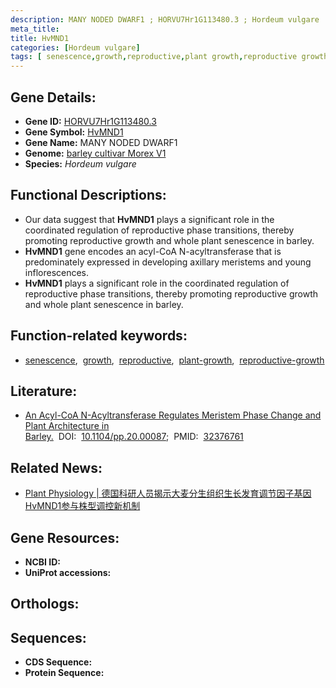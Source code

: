 ```yaml
---
description: MANY NODED DWARF1 ; HORVU7Hr1G113480.3 ; Hordeum vulgare
meta_title:
title: HvMND1
categories: [Hordeum vulgare]
tags: [ senescence,growth,reproductive,plant growth,reproductive growth ]
---
```


## Gene Details:
- **Gene ID:**	[HORVU7Hr1G113480.3]()
- **Gene Symbol:** <u> HvMND1 </u>
- **Gene Name:** MANY NODED DWARF1
- **Genome:** [barley cultivar Morex V1]()
- **Species:** *Hordeum vulgare*

## Functional Descriptions:
   - Our data suggest that **HvMND1** plays a significant role in the coordinated regulation of reproductive phase transitions, thereby promoting reproductive growth and whole plant senescence in barley.
   - **HvMND1** gene encodes an acyl-CoA N-acyltransferase that is predominately expressed in developing axillary meristems and young inflorescences.
   - **HvMND1** plays a significant role in the coordinated regulation of reproductive phase transitions, thereby promoting reproductive growth and whole plant senescence in barley.

## Function-related keywords:
   - [senescence](/tags/senescence/),&nbsp;&nbsp;[growth](/tags/growth/),&nbsp;&nbsp;[reproductive](/tags/reproductive/),&nbsp;&nbsp;[plant-growth](/tags/plant-growth/),&nbsp;&nbsp;[reproductive-growth](/tags/reproductive-growth/)

## Literature:
   - [An Acyl-CoA N-Acyltransferase Regulates Meristem Phase Change and Plant Architecture in Barley.]( https://academic.oup.com/plphys/article/183/3/1088/6116453?login=true)&nbsp;&nbsp;DOI:&nbsp;&nbsp;[10.1104/pp.20.00087](https://academic.oup.com/plphys/article/183/3/1088/6116453?login=true);&nbsp;&nbsp;PMID:&nbsp;&nbsp;[32376761](https://pubmed.ncbi.nlm.nih.gov/32376761/)

## Related News:
   - [Plant Physiology | 德国科研人员揭示大麦分生组织生长发育调节因子基因HvMND1参与株型调控新机制](https://mp.weixin.qq.com/s?__biz=Mzg3MDEwNDEyMg==&mid=2247488507&idx=3&sn=14f35193e9f01ffa4878706d8e8b7fb0&chksm=ce93beaef9e437b8c19e084d7d1ecc250c67e580afd06a3a35944dfd10a3c5c37577984b38e5&scene=27#wechat_redirect)

## Gene Resources:
- **NCBI ID:**  [](https://www.ncbi.nlm.nih.gov/gene/?term=)
- **UniProt accessions:** [](https://www.uniprot.org/uniprotkb//entry)

## Orthologs:

## Sequences:
- **CDS Sequence:**
- **Protein Sequence:**
